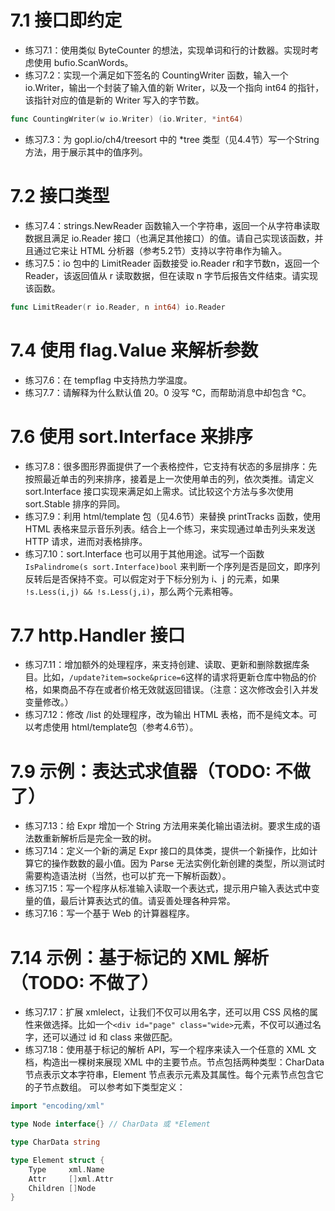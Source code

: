 # 7.1 接口即约定
+ 练习7.1：使用类似 ByteCounter 的想法，实现单词和行的计数器。实现时考虑使用 bufio.ScanWords。
+ 练习7.2：实现一个满足如下签名的 CountingWriter 函数，输入一个 io.Writer，输出一个封装了输入值的新 Writer，以及一个指向 int64 的指针，该指针对应的值是新的 Writer 写入的字节数。
```go
func CountingWriter(w io.Writer) (io.Writer, *int64)
```
+ 练习7.3：为 gopl.io/ch4/treesort 中的 *tree 类型（见4.4节）写一个String方法，用于展示其中的值序列。

# 7.2 接口类型
+ 练习7.4：strings.NewReader 函数输入一个字符串，返回一个从字符串读取数据且满足 io.Reader 接口（也满足其他接口）的值。请自己实现该函数，并且通过它来让 HTML 分析器（参考5.2节）支持以字符串作为输入。
+ 练习7.5：io 包中的 LimitReader 函数接受 io.Reader r和字节数n，返回一个 Reader，该返回值从 r 读取数据，但在读取 n 字节后报告文件结束。请实现该函数。
```go
func LimitReader(r io.Reader, n int64) io.Reader
```

# 7.4 使用 flag.Value 来解析参数
+ 练习7.6：在 tempflag 中支持热力学温度。
+ 练习7.7：请解释为什么默认值 20。0 没写 °C，而帮助消息中却包含 °C。

# 7.6 使用 sort.Interface 来排序
+ 练习7.8：很多图形界面提供了一个表格控件，它支持有状态的多层排序：先按照最近单击的列来排序，接着是上一次使用单击的列，依次类推。请定义 sort.Interface 接口实现来满足如上需求。试比较这个方法与多次使用 sort.Stable 排序的异同。
+ 练习7.9：利用 html/template 包（见4.6节）来替换 printTracks 函数，使用 HTML 表格来显示音乐列表。结合上一个练习，来实现通过单击列头来发送 HTTP 请求，进而对表格排序。
+ 练习7.10：sort.Interface 也可以用于其他用途。试写一个函数 `IsPalindrome(s sort.Interface)bool` 来判断一个序列是否是回文，即序列反转后是否保持不变。可以假定对于下标分别为 i、j 的元素，如果 `!s.Less(i,j) && !s.Less(j,i)`，那么两个元素相等。 

# 7.7 http.Handler 接口
+ 练习7.11：增加额外的处理程序，来支持创建、读取、更新和删除数据库条目。比如，`/update?item=socke&price=6`这样的请求将更新仓库中物品的价格，如果商品不存在或者价格无效就返回错误。（注意：这次修改会引入并发变量修改。）
+ 练习7.12：修改 \/list 的处理程序，改为输出 HTML 表格，而不是纯文本。可以考虑使用 html\/template包（参考4.6节）。

# 7.9 示例：表达式求值器（TODO: 不做了）
+ 练习7.13：给 Expr 增加一个 String 方法用来美化输出语法树。要求生成的语法数重新解析后是完全一致的树。
+ 练习7.14：定义一个新的满足 Expr 接口的具体类，提供一个新操作，比如计算它的操作数数的最小值。因为 Parse 无法实例化新创建的类型，所以测试时需要构造语法树（当然，也可以扩充一下解析函数）。
+ 练习7.15：写一个程序从标准输入读取一个表达式，提示用户输入表达式中变量的值，最后计算表达式的值。请妥善处理各种异常。
+ 练习7.16：写一个基于 Web 的计算器程序。

# 7.14 示例：基于标记的 XML 解析（TODO: 不做了）
+ 练习7.17：扩展 xmlelect，让我们不仅可以用名字，还可以用 CSS 风格的属性来做选择。比如一个`<div id="page" class="wide>`元素，不仅可以通过名字，还可以通过 id 和 class 来做匹配。
+ 练习7.18：使用基于标记的解析 API，写一个程序来读入一个任意的 XML 文档，构造出一棵树来展现 XML 中的主要节点。节点包括两种类型：CharData 节点表示文本字符串，Element 节点表示元素及其属性。每个元素节点包含它的子节点数组。
可以参考如下类型定义：
```go
import "encoding/xml"

type Node interface{} // CharData 或 *Element

type CharData string

type Element struct {
	Type     xml.Name
	Attr     []xml.Attr
	Children []Node
}
```